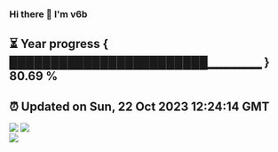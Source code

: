 ### Hi there 👋  I'm v6b  
⏳ Year progress { ████████████████████████▁▁▁▁▁▁ } 80.69 %
---
⏰ Updated on Sun, 22 Oct 2023 12:24:14 GMT
---
![](https://github-readme-stats.vercel.app/api?username=v6b&bg_color=30,e96443,904e95&title_color=fff&text_color=fff&layout=compact)
![](https://github-readme-stats.vercel.app/api/top-langs/?username=v6b&layout=compact&bg_color=30,e96443,904e95&title_color=fff&text_color=fff)  
![](https://gcore.jsdelivr.net/gh/v6b/v6b@main/assets/github-contribution-grid-snake.svg)

